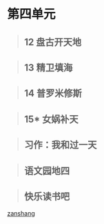 # 第四单元

<Ebook grade="xxyw4a" :pages="47" :paged="47" ></Ebook> 


> ## 12 盘古开天地

<Ebook grade="xxyw4a" :pages="48" :paged="49" ></Ebook> 


> ## 13 精卫填海

<Ebook grade="xxyw4a" :pages="50" :paged="50" ></Ebook> 


> ## 14 普罗米修斯

<Ebook grade="xxyw4a" :pages="51" :paged="53" ></Ebook> 


> ## 15* 女娲补天

<Ebook grade="xxyw4a" :pages="54" :paged="55" ></Ebook> 


> ## 习作：我和过一天

<Ebook grade="xxyw4a" :pages="56" :paged="56" ></Ebook> 


> ## 语文园地四

<Ebook grade="xxyw4a" :pages="57" :paged="58" ></Ebook> 


> ## 快乐读书吧

<Ebook grade="xxyw4a" :pages="59" :paged="60" ></Ebook> 


[zanshang](../res/zanshang.md ':include')